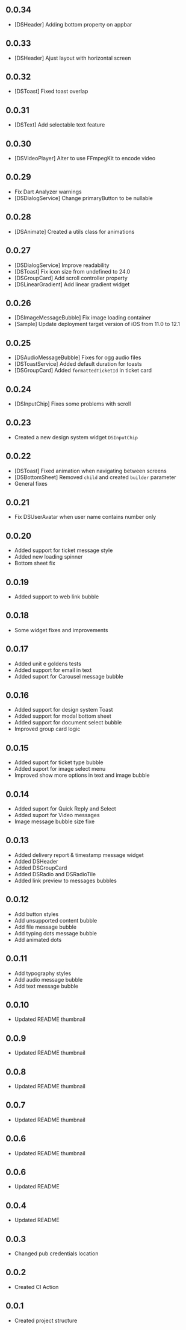 ## 0.0.34

* [DSHeader] Adding bottom property on appbar
## 0.0.33

* [DSHeader] Ajust layout with horizontal screen

## 0.0.32

* [DSToast] Fixed toast overlap

## 0.0.31

* [DSText] Add selectable text feature

## 0.0.30

* [DSVideoPlayer] Alter to use FFmpegKit to encode video

## 0.0.29

* Fix Dart Analyzer warnings
* [DSDialogService] Change primaryButton to be nullable

## 0.0.28

* [DSAnimate] Created a utils class for animations 

## 0.0.27

* [DSDialogService] Improve readability
* [DSToast] Fix icon size from undefined to 24.0
* [DSGroupCard] Add scroll controller property
* [DSLinearGradient] Add linear gradient widget

## 0.0.26

* [DSImageMessageBubble] Fix image loading container
* [Sample] Update deployment target version of iOS from 11.0 to 12.1

## 0.0.25

* [DSAudioMessageBubble] Fixes for ogg audio files
* [DSToastService] Added default duration for toasts
* [DSGroupCard] Added `formattedTicketId` in ticket card

## 0.0.24

* [DSInputChip] Fixes some problems with scroll

## 0.0.23

* Created a new design system widget `DSInputChip`

## 0.0.22

* [DSToast] Fixed animation when navigating between screens
* [DSBottomSheet] Removed `child` and created `builder` parameter
* General fixes

## 0.0.21

* Fix DSUserAvatar when user name contains number only

## 0.0.20

* Added support for ticket message style
* Added new loading spinner
* Bottom sheet fix

## 0.0.19

* Added support to web link bubble

## 0.0.18

* Some widget fixes and improvements

## 0.0.17

* Added unit e goldens tests
* Added support for email in text
* Added suport for Carousel message bubble

## 0.0.16

* Added support for design system Toast
* Added support for modal bottom sheet
* Added support for document select bubble
* Improved group card logic

## 0.0.15

* Added suport for ticket type bubble
* Added suport for image select menu
* Improved show more options in text and image bubble

## 0.0.14

* Added suport for Quick Reply and Select
* Added suport for Video messages
* Image message bubble size fixe

## 0.0.13

* Added delivery report & timestamp message widget
* Added DSHeader 
* Added DSGroupCard 
* Added DSRadio and DSRadioTile
* Added link preview to messages bubbles

## 0.0.12

* Add button styles
* Add unsupported content bubble
* Add file message bubble
* Add typing dots message bubble
* Add animated dots

## 0.0.11

* Add typography styles
* Add audio message bubble
* Add text message bubble

## 0.0.10

* Updated README thumbnail

## 0.0.9

* Updated README thumbnail

## 0.0.8

* Updated README thumbnail

## 0.0.7

* Updated README thumbnail

## 0.0.6

* Updated README thumbnail

## 0.0.6

* Updated README

## 0.0.4

* Updated README

## 0.0.3

* Changed pub credentials location

## 0.0.2

* Created CI Action

## 0.0.1

* Created project structure
